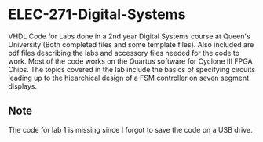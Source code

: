 # ELEC-271-Digital-Systems
VHDL Code for Labs done in a 2nd year Digital Systems course at Queen's University (Both completed files and some template files). Also included are pdf files describing the labs and accessory files needed for the code to work. Most of the code works on the Quartus software for Cyclone III FPGA Chips.
The topics covered in the lab include the basics of specifying circuits leading up to the hiearchical design of a FSM controller on seven segment displays. 
## Note
The code for lab 1 is missing since I forgot to save the code on a USB drive.
